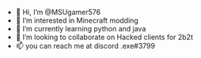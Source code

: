 - 👋 Hi, I’m @MSUgamer576
- 👀 I’m interested in Minecraft modding
- 📙 I’m currently learning python and java
- 💞️ I’m looking to collaborate on Hacked clients for 2b2t
- 📫 you can reach me at discord .exe#3799

<!---
MSUgamer576/MSUgamer576 is a ✨ special ✨ repository because its `README.md` (this file) appears on your GitHub profile.
You can click the Preview link to take a look at your changes.
--->
